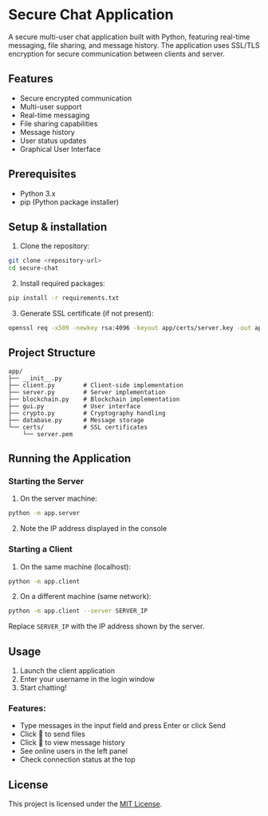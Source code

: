
# Secure Chat Application

A secure multi-user chat application built with Python, featuring real-time messaging, file sharing, and message history. The application uses SSL/TLS encryption for secure communication between clients and server.

## Features

- Secure encrypted communication
- Multi-user support
- Real-time messaging
- File sharing capabilities
- Message history
- User status updates
- Graphical User Interface


## Prerequisites

- Python 3.x
- pip (Python package installer)


## Setup & installation

1. Clone the repository:
```bash
git clone <repository-url>
cd secure-chat
```

2. Install required packages:
```bash
pip install -r requirements.txt
```

3. Generate SSL certificate (if not present):
```bash
openssl req -x509 -newkey rsa:4096 -keyout app/certs/server.key -out app/certs/server.pem -days 365 -nodes -subj "/CN=localhost"
```


## Project Structure
```
app/
├── __init__.py
├── client.py        # Client-side implementation
├── server.py        # Server implementation
├── blockchain.py    # Blockchain implementation
├── gui.py           # User interface
├── crypto.py        # Cryptography handling
├── database.py      # Message storage
└── certs/           # SSL certificates
    └── server.pem
```

## Running the Application

### Starting the Server

1. On the server machine:
```bash
python -m app.server
```
2. Note the IP address displayed in the console

### Starting a Client

1. On the same machine (localhost):
```bash
python -m app.client
```

2. On a different machine (same network):
```bash
python -m app.client --server SERVER_IP
```
Replace `SERVER_IP` with the IP address shown by the server.

## Usage

1. Launch the client application
2. Enter your username in the login window
3. Start chatting!

### Features:
- Type messages in the input field and press Enter or click Send
- Click 📎 to send files
- Click 📜 to view message history
- See online users in the left panel
- Check connection status at the top


## License

This project is licensed under the [MIT License](https://choosealicense.com/licenses/mit/).
